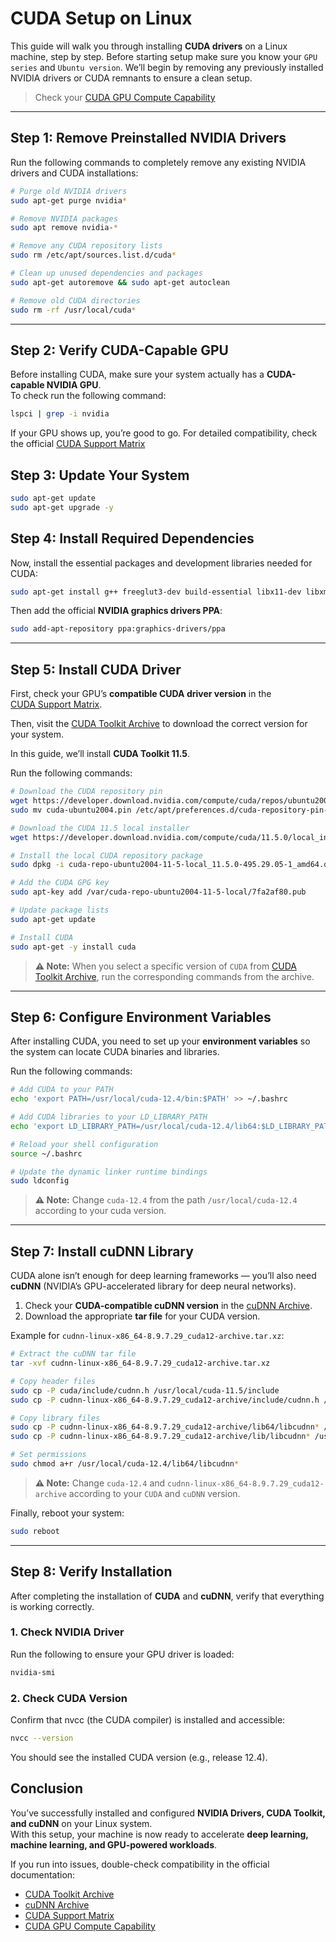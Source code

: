 # CUDA Setup on Linux

This guide will walk you through installing **CUDA drivers** on a Linux machine, step by step.  Before starting setup make sure you know your `GPU series` and `Ubuntu version`.
We’ll begin by removing any previously installed NVIDIA drivers or CUDA remnants to ensure a clean setup.

> Check your [CUDA GPU Compute Capability](https://developer.nvidia.com/cuda-gpus)

---

## Step 1: Remove Preinstalled NVIDIA Drivers

Run the following commands to completely remove any existing NVIDIA drivers and CUDA installations:

```bash
# Purge old NVIDIA drivers
sudo apt-get purge nvidia*

# Remove NVIDIA packages
sudo apt remove nvidia-*

# Remove any CUDA repository lists
sudo rm /etc/apt/sources.list.d/cuda*

# Clean up unused dependencies and packages
sudo apt-get autoremove && sudo apt-get autoclean

# Remove old CUDA directories
sudo rm -rf /usr/local/cuda*
```

---

## Step 2: Verify CUDA-Capable GPU

Before installing CUDA, make sure your system actually has a **CUDA-capable NVIDIA GPU**.  
To check run the following command:

```bash
lspci | grep -i nvidia
```

If your GPU shows up, you’re good to go.
For detailed compatibility, check the official [CUDA Support Matrix](https://docs.nvidia.com/deeplearning/cudnn/backend/latest/reference/support-matrix.html)

## Step 3: Update Your System
```bash
sudo apt-get update
sudo apt-get upgrade -y
```

## Step 4: Install Required Dependencies
Now, install the essential packages and development libraries needed for CUDA:
```bash
sudo apt-get install g++ freeglut3-dev build-essential libx11-dev libxmu-dev libxi-dev libglu1-mesa libglu1-mesa-dev
```
Then add the official **NVIDIA graphics drivers PPA**:
```bash
sudo add-apt-repository ppa:graphics-drivers/ppa
```
---

## Step 5: Install CUDA Driver

First, check your GPU’s **compatible CUDA driver version** in the  
[CUDA Support Matrix](https://docs.nvidia.com/deeplearning/cudnn/backend/latest/reference/support-matrix.html).

Then, visit the [CUDA Toolkit Archive](https://developer.nvidia.com/cuda-toolkit-archive) to download the correct version for your system.  

In this guide, we’ll install **CUDA Toolkit 11.5**.  

Run the following commands:

```bash
# Download the CUDA repository pin
wget https://developer.download.nvidia.com/compute/cuda/repos/ubuntu2004/x86_64/cuda-ubuntu2004.pin
sudo mv cuda-ubuntu2004.pin /etc/apt/preferences.d/cuda-repository-pin-600

# Download the CUDA 11.5 local installer
wget https://developer.download.nvidia.com/compute/cuda/11.5.0/local_installers/cuda-repo-ubuntu2004-11-5-local_11.5.0-495.29.05-1_amd64.deb

# Install the local CUDA repository package
sudo dpkg -i cuda-repo-ubuntu2004-11-5-local_11.5.0-495.29.05-1_amd64.deb

# Add the CUDA GPG key
sudo apt-key add /var/cuda-repo-ubuntu2004-11-5-local/7fa2af80.pub

# Update package lists
sudo apt-get update

# Install CUDA
sudo apt-get -y install cuda
```
> **⚠️ Note:** When you select a specific version of `CUDA` from [CUDA Toolkit Archive](https://developer.nvidia.com/cuda-toolkit-archive), run the corresponding commands from the archive.

---

## Step 6: Configure Environment Variables

After installing CUDA, you need to set up your **environment variables** so the system can locate CUDA binaries and libraries.

Run the following commands:

```bash
# Add CUDA to your PATH
echo 'export PATH=/usr/local/cuda-12.4/bin:$PATH' >> ~/.bashrc

# Add CUDA libraries to your LD_LIBRARY_PATH
echo 'export LD_LIBRARY_PATH=/usr/local/cuda-12.4/lib64:$LD_LIBRARY_PATH' >> ~/.bashrc

# Reload your shell configuration
source ~/.bashrc

# Update the dynamic linker runtime bindings
sudo ldconfig
```
> **⚠️ Note:** Change `cuda-12.4`  from the path `/usr/local/cuda-12.4` according to your cuda version.

---

## Step 7: Install cuDNN Library

CUDA alone isn’t enough for deep learning frameworks — you’ll also need **cuDNN** (NVIDIA’s GPU-accelerated library for deep neural networks).

1. Check your **CUDA-compatible cuDNN version** in the [cuDNN Archive](https://developer.nvidia.com/rdp/cudnn-archive).  
2. Download the appropriate **tar file** for your CUDA version.  

Example for `cudnn-linux-x86_64-8.9.7.29_cuda12-archive.tar.xz`:

```bash
# Extract the cuDNN tar file
tar -xvf cudnn-linux-x86_64-8.9.7.29_cuda12-archive.tar.xz

# Copy header files
sudo cp -P cuda/include/cudnn.h /usr/local/cuda-11.5/include
sudo cp -P cudnn-linux-x86_64-8.9.7.29_cuda12-archive/include/cudnn.h /usr/local/cuda-12.4/include

# Copy library files
sudo cp -P cudnn-linux-x86_64-8.9.7.29_cuda12-archive/lib64/libcudnn* /usr/local/cuda-12.4/lib64/
sudo cp -P cudnn-linux-x86_64-8.9.7.29_cuda12-archive/lib/libcudnn* /usr/local/cuda-12.4/lib64/

# Set permissions
sudo chmod a+r /usr/local/cuda-12.4/lib64/libcudnn*
```

> **⚠️ Note:** Change `cuda-12.4` and `cudnn-linux-x86_64-8.9.7.29_cuda12-archive` according to your `CUDA` and `cuDNN` version.

Finally, reboot your system:
```bash
sudo reboot
```

---

## Step 8: Verify Installation

After completing the installation of **CUDA** and **cuDNN**, verify that everything is working correctly.

### 1. Check NVIDIA Driver
Run the following to ensure your GPU driver is loaded:

```bash
nvidia-smi
```
### 2. Check CUDA Version

Confirm that nvcc (the CUDA compiler) is installed and accessible:

```bash
nvcc --version
```
You should see the installed CUDA version (e.g., release 12.4).

<!-- ### 3. Check cuDNN Installation

Check whether cuDNN is correctly installed by running:

```bash
cat /usr/local/cuda/include/cudnn_version.h | grep CUDNN_MAJOR -A 2
```
This should display the installed cuDNN version.

--- -->

## Conclusion

You’ve successfully installed and configured **NVIDIA Drivers, CUDA Toolkit, and cuDNN** on your Linux system.  
With this setup, your machine is now ready to accelerate **deep learning, machine learning, and GPU-powered workloads**.

If you run into issues, double-check compatibility in the official documentation:  
- [CUDA Toolkit Archive](https://developer.nvidia.com/cuda-toolkit-archive)  
- [cuDNN Archive](https://developer.nvidia.com/rdp/cudnn-archive)  
- [CUDA Support Matrix](https://docs.nvidia.com/deeplearning/cudnn/backend/latest/reference/support-matrix.html)
- [CUDA GPU Compute Capability](https://developer.nvidia.com/cuda-gpus)

